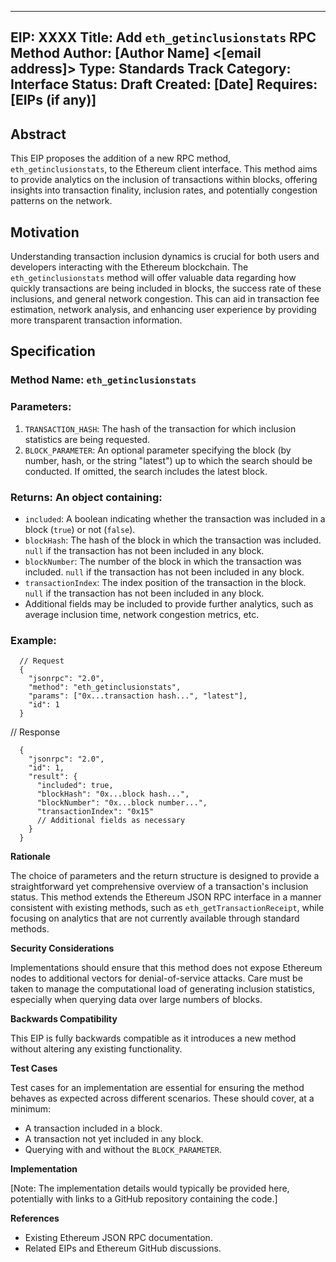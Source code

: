 
---
EIP: XXXX
Title: Add `eth_getinclusionstats` RPC Method
Author: [Author Name] <[email address]>
Type: Standards Track
Category: Interface
Status: Draft
Created: [Date]
Requires: [EIPs (if any)]
---

## **Abstract**

This EIP proposes the addition of a new RPC method, `eth_getinclusionstats`, to the Ethereum client interface. This method aims to provide analytics on the inclusion of transactions within blocks, offering insights into transaction finality, inclusion rates, and potentially congestion patterns on the network.

## **Motivation**

Understanding transaction inclusion dynamics is crucial for both users and developers interacting with the Ethereum blockchain. The `eth_getinclusionstats` method will offer valuable data regarding how quickly transactions are being included in blocks, the success rate of these inclusions, and general network congestion. This can aid in transaction fee estimation, network analysis, and enhancing user experience by providing more transparent transaction information.

## **Specification**

### **Method Name**: `eth_getinclusionstats`

### **Parameters**:
  1. `TRANSACTION_HASH`: The hash of the transaction for which inclusion statistics are being requested.
  2. `BLOCK_PARAMETER`: An optional parameter specifying the block (by number, hash, or the string "latest") up to which the search should be conducted. If omitted, the search includes the latest block.

### **Returns**: An object containing:
  - `included`: A boolean indicating whether the transaction was included in a block (`true`) or not (`false`).
  - `blockHash`: The hash of the block in which the transaction was included. `null` if the transaction has not been included in any block.
  - `blockNumber`: The number of the block in which the transaction was included. `null` if the transaction has not been included in any block.
  - `transactionIndex`: The index position of the transaction in the block. `null` if the transaction has not been included in any block.
  - Additional fields may be included to provide further analytics, such as average inclusion time, network congestion metrics, etc.

### **Example**:
```jsonc
  // Request
  {
    "jsonrpc": "2.0",
    "method": "eth_getinclusionstats",
    "params": ["0x...transaction hash...", "latest"],
    "id": 1
  }
```

  // Response
```jsonc
  {
    "jsonrpc": "2.0",
    "id": 1,
    "result": {
      "included": true,
      "blockHash": "0x...block hash...",
      "blockNumber": "0x...block number...",
      "transactionIndex": "0x15"
      // Additional fields as necessary
    }
  }
```

**Rationale**

The choice of parameters and the return structure is designed to provide a straightforward yet comprehensive overview of a transaction's inclusion status. This method extends the Ethereum JSON RPC interface in a manner consistent with existing methods, such as `eth_getTransactionReceipt`, while focusing on analytics that are not currently available through standard methods.

**Security Considerations**

Implementations should ensure that this method does not expose Ethereum nodes to additional vectors for denial-of-service attacks. Care must be taken to manage the computational load of generating inclusion statistics, especially when querying data over large numbers of blocks.

**Backwards Compatibility**

This EIP is fully backwards compatible as it introduces a new method without altering any existing functionality.

**Test Cases**

Test cases for an implementation are essential for ensuring the method behaves as expected across different scenarios. These should cover, at a minimum:
- A transaction included in a block.
- A transaction not yet included in any block.
- Querying with and without the `BLOCK_PARAMETER`.

**Implementation**

[Note: The implementation details would typically be provided here, potentially with links to a GitHub repository containing the code.]

**References**

- Existing Ethereum JSON RPC documentation.
- Related EIPs and Ethereum GitHub discussions.
